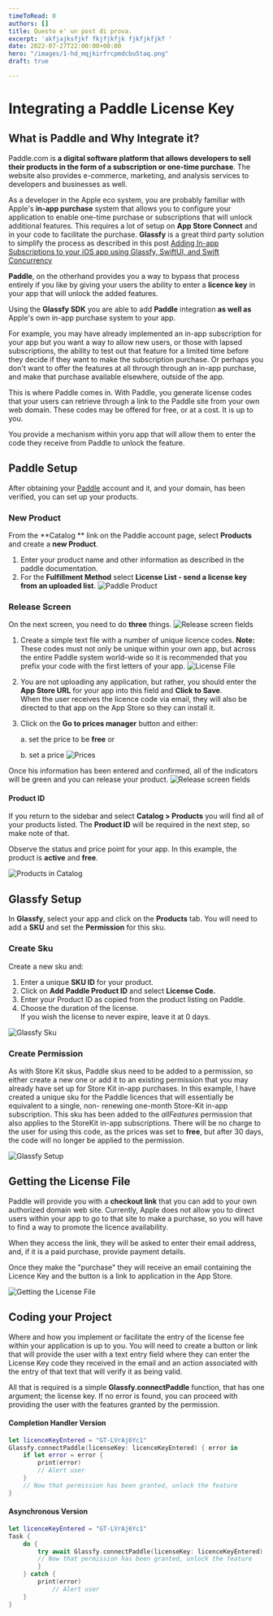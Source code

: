 ```yaml
---
timeToRead: 0
authors: []
title: Questo e' un post di prova.
excerpt: 'akfjajksfjkf fkjfjkfjk fjkfjkfjkf '
date: 2022-07-27T22:00:00+00:00
hero: "/images/1-hd_mqjkirfrcpmdcbu5taq.png"
draft: true

---
```

# Integrating a Paddle License Key

## What is Paddle and Why Integrate it?

Paddle.com is **a digital software platform that allows developers to sell their products in the form of a subscription or one-time purchase**. The website also provides e-commerce, marketing, and analysis services to developers and businesses as well.

As a developer in the Apple eco system, you are probably familiar with Apple's **in-app purchase** system that allows you to configure your application to enable one-time purchase or subscriptions that will unlock additional features.  This requires a lot of setup on **App Store Connect** and in your code to facilitate the purchase.  **Glassfy** is a great third party solution to simplify the process as described in this post [Adding In-app Subscriptions to your iOS app using Glassfy, SwiftUI, and Swift Concurrency](https://blog.glassfy.io/adding-in-app-subscriptions-to-your-ios-app-using-glassfy-swiftui-and-swift-concurrency-c77ae2ce2351)

**Paddle**, on the otherhand provides you a way to bypass that process entirely if you like by giving your users the ability to enter a **licence key** in your app that will unlock the added features.

Using the **Glassfy SDK** you are able to add **Paddle** integration **as well as** Apple's own in-app purchase system to your app.

For example, you may have already implemented an in-app subscription for your app but you want a way to allow new users, or those with lapsed subscriptions, the ability to test out that feature for a limited time before they decide if they want to make the subscription purchase.  Or perhaps you don't want to offer the features at all through through an in-app purchase, and make that purchase available elsewhere, outside of the app.

This is where Paddle comes in.  With Paddle, you generate license codes that your users can retrieve through a link to the Paddle site from your own web domain.  These codes may be offered for free, or at a cost.  It is up to you.

You provide a mechanism within yoru app that will allow them to enter the code they receive from Paddle to unlock the feature.

## Paddle Setup

After obtaining your  [Paddle](https://www.paddle.com) account and it, and your domain, has been verified, you can set up your products.

### New Product

From the **Catalog ** link on the Paddle account page, select **Products** and create a **new Product**.

1. Enter your product name and other information as described in the paddle documentation.
2. For the **Fulfillment Method** select **License List - send a license key from an uploaded list**.
   ![Paddle Product](Images/Fig1.png)

### Release Screen

On the next screen, you need to do **three** things.
![Release screen fields](Images/Fig4.png)

1. Create a simple text file with a number of unique licence codes.
   **Note:** These codes must not only be unique within your own app, but across the entire Paddle system world-wide so it is recommended that you prefix your code with the first letters of your app.
   ![License File](Images/Fig2.png)

2. You are not uploading any application, but rather, you should enter the **App Store URL** for your app into this field and **Click to Save**.  
   When the user receives the licence code via email, they will also be directed to that app on the App Store so they can install it.

3. Click on the **Go to prices manager** button and either:

   a. set the price to be **free** or

   b. set a price
   ![Prices](Images/Fig3.png)

Once his information has been entered and confirmed, all of the indicators will be green and you can release your product.
![Release screen fields](Images/Fig5.png)

#### Product ID

If you return to the sidebar and select **Catalog > Products** you will find all of your products listed. The **Product ID** will be required in the next step, so make note of that.  

Observe the status and price point for your app.  In this example, the product is **active** and **free**.

![Products in Catalog](Images/Fig6.png)

## Glassfy Setup

In **Glassfy**, select your app and click on the **Products** tab.  You will need to add a **SKU** and set the **Permission** for this sku.

### Create Sku

Create a new sku and:

1. Enter a unique **SKU ID** for your product.
2. Click on **Add** **Paddle Product ID** and select **License Code.**
3. Enter your Product ID as copied from the product listing on Paddle.
4. Choose the duration of the license.  
   If you wish the license to never expire, leave it at 0 days.

![Glassfy Sku](Images/Fig8.png)

### Create Permission

As with Store Kit skus, Paddle skus need to be added to a permission, so either create a new one or add it to an existing permission that you may already have set up for Store Kit in-app purchases.  In this example, I have created a unique sku for the Paddle licences that will essentially be equivalent to a single, non- renewing one-month Store-Kit in-app subscription.  This sku has been added to the *allFeatures* permission that also applies to the StoreKit in-app subscriptions.  There will be no charge to the user for using this code, as the prices was set to **free**, but after 30 days, the code will no longer be applied to the permission.

![Glassfy Setup](Images/Fig7.png)

## Getting the License File

Paddle will provide you with a **checkout link** that you can add to your own authorized domain web site.  Currently, Apple does not allow you to direct users within your app to go to that site to make a purchase, so you will have to find a way to promote the licence availability.

When they access the link, they will be asked to enter their email address, and, if it is a paid purchase, provide payment details.  

Once they make the "purchase" they will receive an email containing the Licence Key and the button is a link to application in the App Store.

![Getting the License File](Images/Fig9.png)

## Coding your Project

Where and how you implement or facilitate the entry of the license fee within your application is up to you.  You will need to create a button or link that will provide the user with a text entry field where they can enter the License Key code they received in the email and an action associated with the entry of that text that will verify it as being valid.

All that is required is a simple **Glassfy.connectPaddle** function, that has one argument; the license key.  If no error is found, you can proceed with providing the user with the features granted by the permission.

#### Completion Handler Version

`````swift
let licenceKeyEntered = "GT-LVrAj6Yc1"
Glassfy.connectPaddle(licenseKey: licenceKeyEntered) { error in
    if let error = error {
        print(error)
      	// Alert user
    }
    // Now that permission has been granted, unlock the feature
}
`````

#### Asynchronous Version

`````swift
let licenceKeyEntered = "GT-LVrAj6Yc1"
Task {
    do {
        try await Glassfy.connectPaddle(licenseKey: licenceKeyEntered)
        // Now that permission has been granted, unlock the feature
        }
    } catch {
        print(error)
  			// Alert user
    }
}
`````

